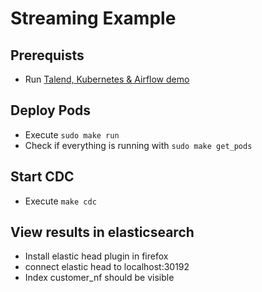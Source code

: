 # Streaming Example

## Prerequists
* Run [Talend, Kubernetes & Airflow demo](https://github.com/marodeur100/talend_kub_airflow)

## Deploy Pods
* Execute ```sudo make run```
* Check if everything is running with ```sudo make get_pods```

## Start CDC
* Execute ```make cdc```

## View results in elasticsearch
* Install elastic head plugin in firefox
* connect elastic head to localhost:30192
* Index customer_nf should be visible 
